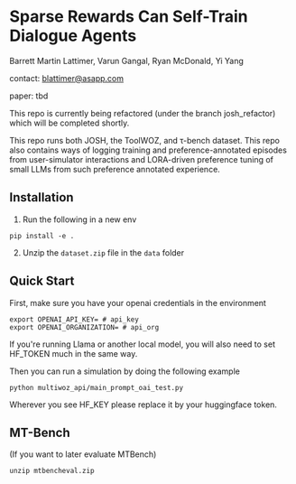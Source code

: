 # Sparse Rewards Can Self-Train Dialogue Agents
Barrett Martin Lattimer, Varun Gangal, Ryan McDonald, Yi Yang

contact: blattimer@asapp.com

paper: tbd

This repo is currently being refactored (under the branch josh_refactor) which will be completed shortly. 

This repo runs both JOSH, the ToolWOZ, and τ-bench dataset. This repo also contains ways of logging training and preference-annotated episodes from user-simulator interactions and LORA-driven preference tuning of small LLMs from such preference annotated experience.


## Installation
1. Run the following in a new env
```
pip install -e .
```
2. Unzip the ```dataset.zip``` file in the ```data``` folder

## Quick Start
First, make sure you have your openai credentials in the environment
```
export OPENAI_API_KEY= # api_key
export OPENAI_ORGANIZATION= # api_org
```
If you're running Llama or another local model, you will also need to set HF_TOKEN much in the same way.

Then you can run a simulation by doing the following example
```
python multiwoz_api/main_prompt_oai_test.py
```

Wherever you see HF_KEY please replace it by your huggingface token.


## MT-Bench

(If you want to later evaluate MTBench)
```
unzip mtbencheval.zip
```
